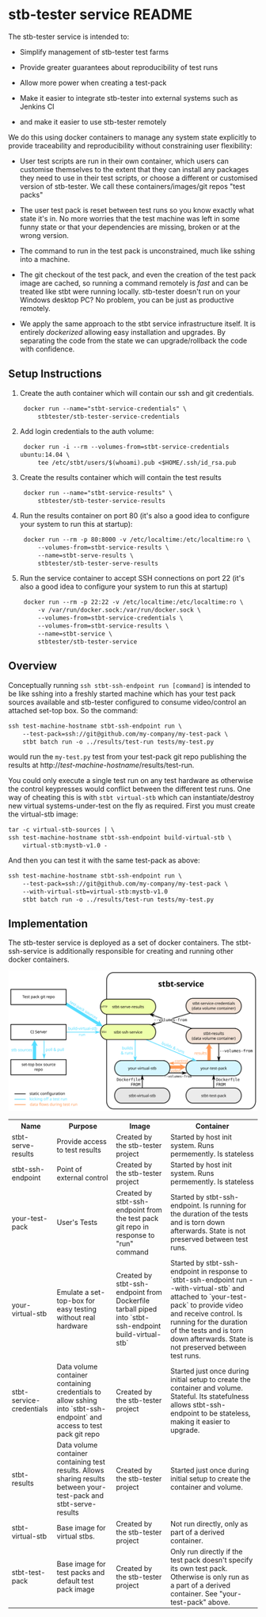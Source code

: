 stb-tester service README
=========================

The stb-tester service is intended to:

* Simplify management of stb-tester test farms

* Provide greater guarantees about reproducibility of test runs

* Allow more power when creating a test-pack

* Make it easier to integrate stb-tester into external systems such as Jenkins
  CI

* and make it easier to use stb-tester remotely

We do this using docker containers to manage any system state explicitly to
provide traceability and reproducibility without constraining user flexibility:

* User test scripts are run in their own container, which users can customise
  themselves to the extent that they can install any packages they need to use
  in their test scripts, or choose a different or customised version of
  stb-tester.  We call these containers/images/git repos "test packs"

* The user test pack is reset between test runs so you know exactly what state
  it's in.  No more worries that the test machine was left in some funny state
  or that your dependencies are missing, broken or at the wrong version.

* The command to run in the test pack is unconstrained, much like sshing into
  a machine.

* The git checkout of the test pack, and even the creation of the test pack
  image are cached, so running a command remotely is *fast* and can be treated
  like stbt were running locally.  stb-tester doesn't run on your Windows
  desktop PC?  No problem, you can be just as productive remotely.

* We apply the same approach to the stbt service infrastructure itself.  It is
  entirely *dockerized* allowing easy installation and upgrades.  By separating
  the code from the state we can upgrade/rollback the code with confidence.

Setup Instructions
------------------

1. Create the auth container which will contain our ssh and git credentials.

        docker run --name="stbt-service-credentials" \
            stbtester/stb-tester-service-credentials

2. Add login credentials to the auth volume:

        docker run -i --rm --volumes-from=stbt-service-credentials ubuntu:14.04 \
            tee /etc/stbt/users/$(whoami).pub <$HOME/.ssh/id_rsa.pub

3. Create the results container which will contain the test results

        docker run --name="stbt-service-results" \
            stbtester/stb-tester-service-results

4. Run the results container on port 80 (it's also a good idea to configure
   your system to run this at startup):

        docker run --rm -p 80:8000 -v /etc/localtime:/etc/localtime:ro \
            --volumes-from=stbt-service-results \
            --name=stbt-serve-results \
            stbtester/stb-tester-serve-results

5. Run the service container to accept SSH connections on port 22 (it's also a
   good idea to configure your system to run this at startup)

        docker run --rm -p 22:22 -v /etc/localtime:/etc/localtime:ro \
            -v /var/run/docker.sock:/var/run/docker.sock \
            --volumes-from=stbt-service-credentials \
            --volumes-from=stbt-service-results \
            --name=stbt-service \
            stbtester/stb-tester-service

Overview
--------

Conceptually running `ssh stbt-ssh-endpoint run [command]` is intended to be
like sshing into a freshly started machine which has your test pack sources
available and stb-tester configured to consume video/control an attached set-top
box.  So the command:

    ssh test-machine-hostname stbt-ssh-endpoint run \
        --test-pack=ssh://git@github.com/my-company/my-test-pack \
        stbt batch run -o ../results/test-run tests/my-test.py

would run the `my-test.py` test from your test-pack git repo publishing the
results at http://*test-machine-hostname*/results/test-run.

You could only execute a single test run on any test hardware as otherwise the
control keypresses would conflict between the different test runs.  One way of
cheating this is with `stbt virtual-stb` which can instantiate/destroy new
virtual systems-under-test on the fly as required.  First you must create the
virtual-stb image:

    tar -c virtual-stb-sources | \
    ssh test-machine-hostname stbt-ssh-endpoint build-virtual-stb \
        virtual-stb:mystb-v1.0 -

And then you can test it with the same test-pack as above:

    ssh test-machine-hostname stbt-ssh-endpoint run \
        --test-pack=ssh://git@github.com/my-company/my-test-pack \
        --with-virtual-stb=virtual-stb:mystb-v1.0
        stbt batch run -o ../results/test-run tests/my-test.py

Implementation
--------------

The stb-tester service is deployed as a set of docker containers.  The
stbt-ssh-service is additionally responsible for creating and running other
docker containers.

![Architectural overview](service.svg)

<table>
  <tr>
    <th>Name</th>
    <th>Purpose</th>
    <th>Image</th>
    <th>Container</th>
  </tr>
  <tr>
    <td>stbt-serve-results</td>
    <td>Provide access to test results</td>
    <td>Created by the stb-tester project</td>
    <td>Started by host init system.  Runs permemently.  Is stateless</td>
  </tr>
  <tr>
    <td>stbt-ssh-endpoint</td>
    <td>Point of external control</td>
    <td>Created by the stb-tester project</td>
    <td>Started by host init system.  Runs permemently.  Is stateless</td>
  </tr>
  <tr>
    <td>your-test-pack</td>
    <td>User's Tests</td>
    <td>Created by stbt-ssh-endpoint from the test pack git repo in response to
    "run" command</td>
    <td>Started by stbt-ssh-endpoint.  Is running for the duration of the tests
    and is torn down afterwards.  State is not preserved between test runs.</td>
  </tr>
  <tr>
    <td>your-virtual-stb</td>
    <td>Emulate a set-top-box for easy testing without real hardware</td>
    <td>Created by stbt-ssh-endpoint from Dockerfile tarball piped into
    `stbt-ssh-endpoint build-virtual-stb`</td>
    <td>Started by stbt-ssh-endpoint in response to
    `stbt-ssh-endpoint run --with-virtual-stb` and attached to `your-test-pack`
    to provide video and receive control.  Is running for the duration of the
    tests and is torn down afterwards.  State is not preserved between test
    runs.</td>
  </tr>
  <tr>
    <td>stbt-service-credentials</td>
    <td>Data volume container containing credentials to allow sshing into
    `stbt-ssh-endpoint` and access to test pack git repo</td>
    <td>Created by the stb-tester project</td>
    <td>Started just once during initial setup to create the container and
    volume.  Stateful.  Its statefulness allows stbt-ssh-endpoint to be
    stateless, making it easier to upgrade.</td>
  </tr>
  <tr>
    <td>stbt-results</td>
    <td>Data volume container containing test results.  Allows sharing results
    between your-test-pack and stbt-serve-results</td>
    <td>Created by the stb-tester project</td>
    <td>Started just once during initial setup to create the container and
    volume.</td>
  </tr>
  <tr>
    <td>stbt-virtual-stb</td>
    <td>Base image for virtual stbs.</td>
    <td>Created by the stb-tester project</td>
    <td>Not run directly, only as part of a derived container.</td>
  </tr>
  <tr>
    <td>stbt-test-pack</td>
    <td>Base image for test packs and default test pack image</td>
    <td>Created by the stb-tester project</td>
    <td>Only run directly if the test pack doesn't specify its own test pack.
    Otherwise is only run as a part of a derived container. See "your-test-pack"
    above.</td>
  </tr>
</table>
